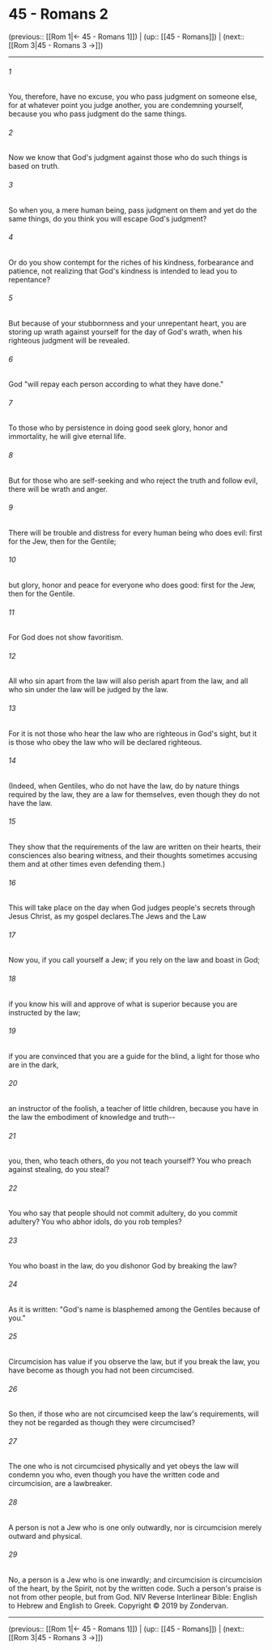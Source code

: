 # 45 - Romans 2

(previous:: [[Rom 1|← 45 - Romans 1]]) | (up:: [[45 - Romans]]) | (next:: [[Rom 3|45 - Romans 3 →]])

***


###### 1 
You, therefore, have no excuse, you who pass judgment on someone else, for at whatever point you judge another, you are condemning yourself, because you who pass judgment do the same things. 

###### 2 
Now we know that God's judgment against those who do such things is based on truth. 

###### 3 
So when you, a mere human being, pass judgment on them and yet do the same things, do you think you will escape God's judgment? 

###### 4 
Or do you show contempt for the riches of his kindness, forbearance and patience, not realizing that God's kindness is intended to lead you to repentance? 

###### 5 
But because of your stubbornness and your unrepentant heart, you are storing up wrath against yourself for the day of God's wrath, when his righteous judgment will be revealed. 

###### 6 
God "will repay each person according to what they have done." 

###### 7 
To those who by persistence in doing good seek glory, honor and immortality, he will give eternal life. 

###### 8 
But for those who are self-seeking and who reject the truth and follow evil, there will be wrath and anger. 

###### 9 
There will be trouble and distress for every human being who does evil: first for the Jew, then for the Gentile; 

###### 10 
but glory, honor and peace for everyone who does good: first for the Jew, then for the Gentile. 

###### 11 
For God does not show favoritism. 

###### 12 
All who sin apart from the law will also perish apart from the law, and all who sin under the law will be judged by the law. 

###### 13 
For it is not those who hear the law who are righteous in God's sight, but it is those who obey the law who will be declared righteous. 

###### 14 
(Indeed, when Gentiles, who do not have the law, do by nature things required by the law, they are a law for themselves, even though they do not have the law. 

###### 15 
They show that the requirements of the law are written on their hearts, their consciences also bearing witness, and their thoughts sometimes accusing them and at other times even defending them.) 

###### 16 
This will take place on the day when God judges people's secrets through Jesus Christ, as my gospel declares.The Jews and the Law 

###### 17 
Now you, if you call yourself a Jew; if you rely on the law and boast in God; 

###### 18 
if you know his will and approve of what is superior because you are instructed by the law; 

###### 19 
if you are convinced that you are a guide for the blind, a light for those who are in the dark, 

###### 20 
an instructor of the foolish, a teacher of little children, because you have in the law the embodiment of knowledge and truth-- 

###### 21 
you, then, who teach others, do you not teach yourself? You who preach against stealing, do you steal? 

###### 22 
You who say that people should not commit adultery, do you commit adultery? You who abhor idols, do you rob temples? 

###### 23 
You who boast in the law, do you dishonor God by breaking the law? 

###### 24 
As it is written: "God's name is blasphemed among the Gentiles because of you." 

###### 25 
Circumcision has value if you observe the law, but if you break the law, you have become as though you had not been circumcised. 

###### 26 
So then, if those who are not circumcised keep the law's requirements, will they not be regarded as though they were circumcised? 

###### 27 
The one who is not circumcised physically and yet obeys the law will condemn you who, even though you have the written code and circumcision, are a lawbreaker. 

###### 28 
A person is not a Jew who is one only outwardly, nor is circumcision merely outward and physical. 

###### 29 
No, a person is a Jew who is one inwardly; and circumcision is circumcision of the heart, by the Spirit, not by the written code. Such a person's praise is not from other people, but from God. NIV Reverse Interlinear Bible: English to Hebrew and English to Greek. Copyright © 2019 by Zondervan.

***

(previous:: [[Rom 1|← 45 - Romans 1]]) | (up:: [[45 - Romans]]) | (next:: [[Rom 3|45 - Romans 3 →]])
